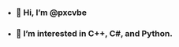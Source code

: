- ### 👋 Hi, I’m @pxcvbe
- ### 👀 I’m interested in C++, C#, and Python.
<!------------------------------------------------------------------------------------------------------------------
pxcvbe/pxcvbe is a ✨ special ✨ repository because its `README.md` (this file) appears on your GitHub profile.
You can click the Preview link to take a look at your changes.
--------------------------------------------------------------------------------------------------------------------->
